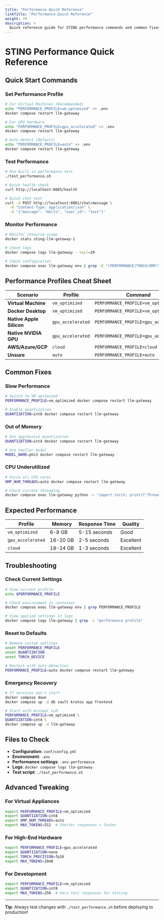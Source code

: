 ```yaml
---
title: "Performance Quick Reference"
linkTitle: "Performance Quick Reference"
weight: 70
description: >
  Quick reference guide for STING performance commands and common fixes.
---
```


# STING Performance Quick Reference

## Quick Start Commands

### Set Performance Profile
```bash
# For Virtual Machines (Recommended)
echo "PERFORMANCE_PROFILE=vm_optimized" >> .env
docker compose restart llm-gateway

# For GPU Hardware  
echo "PERFORMANCE_PROFILE=gpu_accelerated" >> .env
docker compose restart llm-gateway

# Auto-detect (Default)
echo "PERFORMANCE_PROFILE=auto" >> .env
docker compose restart llm-gateway
```

### Test Performance
```bash
# Run built-in performance test
./test_performance.sh

# Quick health check
curl http://localhost:8085/health

# Quick chat test
curl -X POST http://localhost:8081/chat/message \
  -H "Content-Type: application/json" \
  -d '{"message": "Hello", "user_id": "test"}'
```

### Monitor Performance
```bash
# Monitor resource usage
docker stats sting-llm-gateway-1

# Check logs
docker compose logs llm-gateway --tail=20

# Check configuration
docker compose exec llm-gateway env | grep -E "(PERFORMANCE|TORCH|OMP)"
```

## Performance Profiles Cheat Sheet

| Scenario | Profile | Command |
|----------|---------|---------|
| **Virtual Machine** | `vm_optimized` | `PERFORMANCE_PROFILE=vm_optimized` |
| **Docker Desktop** | `vm_optimized` | `PERFORMANCE_PROFILE=vm_optimized` |
| **Native Apple Silicon** | `gpu_accelerated` | `PERFORMANCE_PROFILE=gpu_accelerated` |
| **Native NVIDIA GPU** | `gpu_accelerated` | `PERFORMANCE_PROFILE=gpu_accelerated` |
| **AWS/Azure/GCP** | `cloud` | `PERFORMANCE_PROFILE=cloud` |
| **Unsure** | `auto` | `PERFORMANCE_PROFILE=auto` |

## Common Fixes

### Slow Performance
```bash
# Switch to VM optimized
PERFORMANCE_PROFILE=vm_optimized docker compose restart llm-gateway

# Enable quantization
QUANTIZATION=int8 docker compose restart llm-gateway
```

### Out of Memory
```bash
# Use aggressive quantization
QUANTIZATION=int4 docker compose restart llm-gateway

# Use smaller model
MODEL_NAME=phi3 docker compose restart llm-gateway
```

### CPU Underutilized
```bash
# Force all CPU cores
OMP_NUM_THREADS=auto docker compose restart llm-gateway

# Check current threading
docker compose exec llm-gateway python -c "import torch; print(f'Threads: {torch.get_num_threads()}')"
```

## Expected Performance

| Profile | Memory | Response Time | Quality |
|---------|--------|---------------|---------|
| `vm_optimized` | 6-8 GB | 5-15 seconds | Good |
| `gpu_accelerated` | 16-20 GB | 2-5 seconds | Excellent |
| `cloud` | 18-24 GB | 1-3 seconds | Excellent |

## Troubleshooting

### Check Current Settings
```bash
# View current profile
echo $PERFORMANCE_PROFILE

# Check environment in container
docker compose exec llm-gateway env | grep PERFORMANCE_PROFILE

# View applied settings in logs
docker compose logs llm-gateway | grep -i "performance profile"
```

### Reset to Defaults
```bash
# Remove custom settings
unset PERFORMANCE_PROFILE
unset QUANTIZATION
unset TORCH_DEVICE

# Restart with auto-detection
PERFORMANCE_PROFILE=auto docker compose restart llm-gateway
```

### Emergency Recovery
```bash
# If services won't start
docker compose down
docker compose up -d db vault kratos app frontend

# Start with minimal LLM
PERFORMANCE_PROFILE=vm_optimized \
QUANTIZATION=int4 \
docker compose up -d llm-gateway
```

## Files to Check

- **Configuration**: `conf/config.yml`
- **Environment**: `.env` 
- **Performance settings**: `.env.performance`
- **Logs**: `docker compose logs llm-gateway`
- **Test script**: `./test_performance.sh`

## Advanced Tweaking

### For Virtual Appliances
```bash
export PERFORMANCE_PROFILE=vm_optimized
export QUANTIZATION=int8
export OMP_NUM_THREADS=auto
export MAX_TOKENS=512  # Shorter responses = faster
```

### For High-End Hardware
```bash
export PERFORMANCE_PROFILE=gpu_accelerated
export QUANTIZATION=none
export TORCH_PRECISION=fp16
export MAX_TOKENS=2048
```

### For Development
```bash
export PERFORMANCE_PROFILE=vm_optimized
export QUANTIZATION=int8
export MAX_TOKENS=256  # Very fast responses for testing
```

---
**Tip**: Always test changes with `./test_performance.sh` before deploying to production!